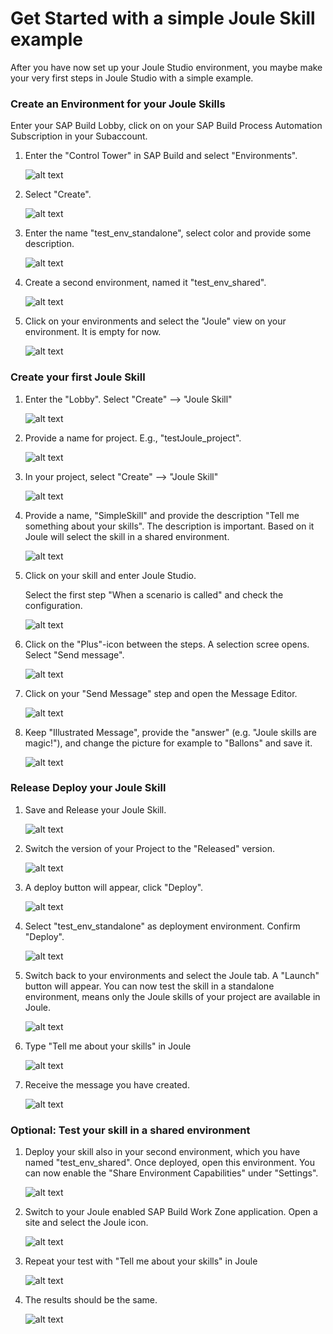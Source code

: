 # Get Started with a simple Joule Skill example

After you have now set up your Joule Studio environment, you maybe make your very first steps in Joule Studio with a simple example.

### Create an Environment for your Joule Skills

Enter your SAP Build Lobby, click on on your SAP Build Process Automation Subscription in your Subaccount.

1. Enter the "Control Tower" in SAP Build and select "Environments".

    ![alt text](images_j/testjoule_01_envs.png) 

2. Select "Create".

    ![alt text](images_j/testjoule_02_envs.png) 

3. Enter the name "test_env_standalone", select color and provide some description. 

    ![alt text](images_j/testjoule_03_envs_alone.png) 

4. Create a second environment, named it "test_env_shared".

    ![alt text](images_j/testjoule_04_envs_shared.png) 

5. Click on your environments and select the "Joule" view on your environment. It is empty for now.

    ![alt text](images_j/testjoule_05_envs_.png) 


### Create your first Joule Skill

1. Enter the "Lobby". Select "Create" --> "Joule Skill"

    ![alt text](images_j/testjoule_06_lobby_.png) 

2. Provide a name for project. E.g., "testJoule_project".

    ![alt text](images_j/testjoule_07_project_.png) 

3. In your project, select "Create" --> "Joule Skill"

    ![alt text](images_j/testjoule_08_skill_.png) 

4. Provide a name, "SimpleSkill" and provide the description "Tell me something about your skills". The description is important. Based on it Joule will select the skill in a shared environment.

    ![alt text](images_j/testjoule_09_skill2_.png) 

5. Click on your skill and enter Joule Studio.

   Select the first step "When a scenario is called" and check the configuration.

   ![alt text](images_j/testjoule_10_edit_.png) 

6. Click on the "Plus"-icon between the steps. A selection scree opens. Select "Send message".

    ![alt text](images_j/testjoule_11_edit_.png) 

7. Click on your "Send Message" step and open the Message Editor.

    ![alt text](images_j/testjoule_12_edit_.png) 

8. Keep "Illustrated Message", provide the "answer" (e.g. "Joule skills are magic!"), and change the picture for example to "Ballons" and save it.

    ![alt text](images_j/testjoule_13_edit_.png) 


### Release Deploy your Joule Skill

1. Save and Release your Joule Skill.

    ![alt text](images_j/testjoule_15_release_.png) 

2. Switch the version of your Project to the "Released" version.

    ![alt text](images_j/testjoule_16_released_.png) 

3. A deploy button will appear, click "Deploy". 

    ![alt text](images_j/testjoule_17_deploy_.png) 

4. Select "test_env_standalone" as deployment environment. Confirm "Deploy".

    ![alt text](images_j/testjoule_18_deployenv_.png) 

5. Switch back to your environments and select the Joule tab. A "Launch" button will appear. You can now test the skill in a standalone environment, means only the Joule skills of your project are available in Joule.

    ![alt text](images_j/testjoule_20_env_.png) 

6. Type "Tell me about your skills" in Joule

    ![alt text](images_j/testjoule_22_env_alone.png) 

7. Receive the message you have created.

    ![alt text](images_j/testjoule_23_env_alone.png) 

### Optional: Test your skill in a shared environment

1. Deploy your skill also in your second environment, which you have named "test_env_shared". Once deployed, open this environment. You can now enable the "Share Environment Capabilities" under "Settings".

    ![alt text](images_j/testjoule_24_env_shared.png) 

2. Switch to your Joule enabled SAP Build Work Zone application. Open a site and select the Joule icon.

    ![alt text](images_j/testjoule_30_workzone.png) 

3. Repeat your test with "Tell me about your skills" in Joule

    ![alt text](images_j/testjoule_31_workzone.png)

4. The results should be the same.

    ![alt text](images_j/testjoule_32_workzone.png) 